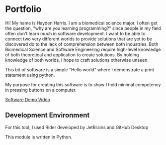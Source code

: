 # Portfolio

Hi! My name is Hayden Harris. I am a biomedical science major. I often get the question, "why are you learning programming?" since people in my field often don't learn much in software development. I want to be able to connect two very different worlds to provide solutions that are yet to be discovered do to the lack of comprehension between both industries. Both Biomedical Science and Software Engineering require high-level knowledge of both theoretical and application to create solutions. By holding knowledge of both worlds, I hope to craft solutions otherwise unseen.

This bit of software is a simple "Hello world" where I demonstrate a print statement using python.

My purpose for creating this software is to show I hold minimal competency in pressing buttons on a computer.

[Software Demo Video](http://youtube.link.goes.here)

## Development Environment

For this tool, I used Rider developed by JetBrains and GitHub Desktop

This module is written in Python.

